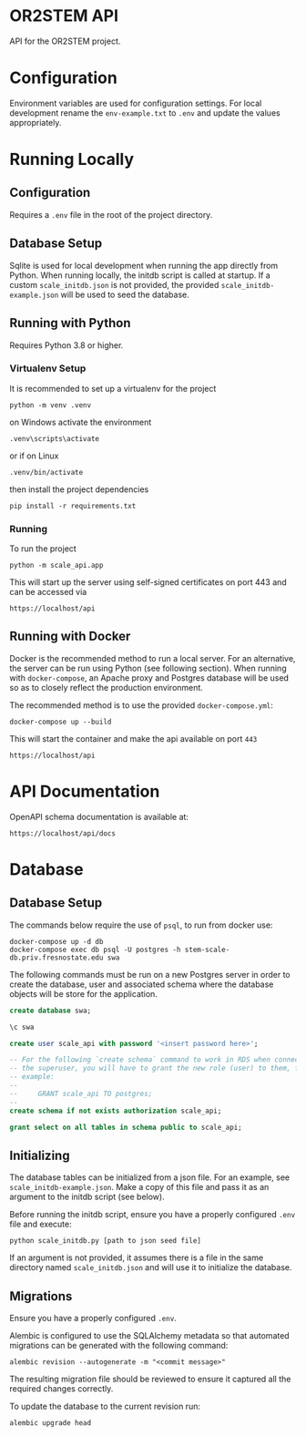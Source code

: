 # OR2STEM API

API for the OR2STEM project.

# Configuration

Environment variables are used for configuration settings. For local
development rename the `env-example.txt` to `.env` and update the values
appropriately.

# Running Locally

## Configuration

Requires a `.env` file in the root of the project directory.

## Database Setup

Sqlite is used for local development when running the app directly from
Python. When running locally, the initdb script is called at startup.
If a custom `scale_initdb.json` is not provided, the provided
`scale_initdb-example.json` will be used to seed the database.

## Running with Python

Requires Python 3.8 or higher.

### Virtualenv Setup

It is recommended to set up a virtualenv for the project

    python -m venv .venv

on Windows activate the environment

    .venv\scripts\activate

or if on Linux

    .venv/bin/activate

then install the project dependencies

    pip install -r requirements.txt

### Running

To run the project

    python -m scale_api.app

This will start up the server using self-signed certificates on port 443 and
can be accessed via

    https://localhost/api

## Running with Docker

Docker is the recommended method to run a local server. For an alternative,
the server can be run using Python (see following section). When running with
`docker-compose`, an Apache proxy and Postgres database will be used so as to
closely reflect the production environment.

The recommended method is to use the provided `docker-compose.yml`:

    docker-compose up --build

This will start the container and make the api available on port `443`

    https://localhost/api

# API Documentation

OpenAPI schema documentation is available at:

    https://localhost/api/docs

# Database

## Database Setup

The commands below require the use of `psql`, to run from docker use:

    docker-compose up -d db
    docker-compose exec db psql -U postgres -h stem-scale-db.priv.fresnostate.edu swa

The following commands must be run on a new Postgres server in order to create
the database, user and associated schema where the database objects will be
store for the application.

```sql
create database swa;

\c swa

create user scale_api with password '<insert password here>';

-- For the following `create schema` command to work in RDS when connected as
-- the superuser, you will have to grant the new role (user) to them, for
-- example:
--
--     GRANT scale_api TO postgres;
--
create schema if not exists authorization scale_api;

grant select on all tables in schema public to scale_api;
```

## Initializing

The database tables can be initialized from a json file. For an example, see
`scale_initdb-example.json`. Make a copy of this file and pass it as an
argument to the initdb script (see below).

Before running the initdb script, ensure you have a properly configured `.env`
file and execute:

    python scale_initdb.py [path to json seed file]

If an argument is not provided, it assumes there is a file in the same directory
named `scale_initdb.json` and will use it to initialize the database.

## Migrations

Ensure you have a properly configured `.env`.

Alembic is configured to use the SQLAlchemy metadata so that automated
migrations can be generated with the following command:

    alembic revision --autogenerate -m "<commit message>"

The resulting migration file should be reviewed to ensure it captured all
the required changes correctly.

To update the database to the current revision run:

    alembic upgrade head
